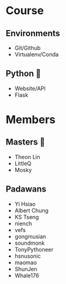 # Course
## Environments

  * Git/Github
  * Virtualenv/Conda

## Python :snake:

  * Website/API
  * Flask

# Members
## Masters :star2:

  * Theon Lin
  * LittleQ
  * Mosky

## Padawans

  * Yi Hsiao
  * Albert Chung
  * KS Tseng
  * niench
  * vefs
  * gongmusian
  * soundmonk
  * TonyPythoneer
  * hsnusonic
  * maomao
  * ShunJen
  * Whale176
